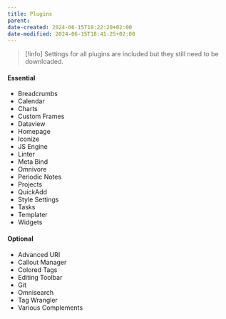 ```yaml
---
title: Plugins
parent: 
date-created: 2024-06-15T18:22:20+02:00
date-modified: 2024-06-15T18:41:25+02:00
---
```

> [!info]
> Settings for all plugins are included but they still need to be downloaded. 

#### Essential

- Breadcrumbs
- Calendar
- Charts
- Custom Frames
- Dataview
- Homepage
- Iconize
- JS Engine
- Linter
- Meta Bind
- Omnivore
- Periodic Notes
- Projects
- QuickAdd
- Style Settings
- Tasks
- Templater
- Widgets

#### Optional

- Advanced URI
- Callout Manager
- Colored Tags
- Editing Toolbar
- Git
- Omnisearch
- Tag Wrangler
- Various Complements
